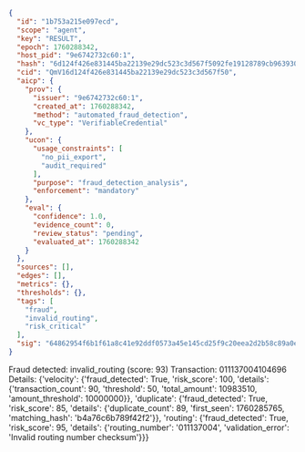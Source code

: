 ```json
{
  "id": "1b753a215e097ecd",
  "scope": "agent",
  "key": "RESULT",
  "epoch": 1760288342,
  "host_pid": "9e6742732c60:1",
  "hash": "6d124f426e831445ba22139e29dc523c3d567f5092fe19128789cb96393039f0",
  "cid": "QmV16d124f426e831445ba22139e29dc523c3d567f50",
  "aicp": {
    "prov": {
      "issuer": "9e6742732c60:1",
      "created_at": 1760288342,
      "method": "automated_fraud_detection",
      "vc_type": "VerifiableCredential"
    },
    "ucon": {
      "usage_constraints": [
        "no_pii_export",
        "audit_required"
      ],
      "purpose": "fraud_detection_analysis",
      "enforcement": "mandatory"
    },
    "eval": {
      "confidence": 1.0,
      "evidence_count": 0,
      "review_status": "pending",
      "evaluated_at": 1760288342
    }
  },
  "sources": [],
  "edges": [],
  "metrics": {},
  "thresholds": {},
  "tags": [
    "fraud",
    "invalid_routing",
    "risk_critical"
  ],
  "sig": "64862954f6b1f61a8c41e92ddf0573a45e145cd25f9c20eea2d2b58c89a0ef39"
}
```

Fraud detected: invalid_routing (score: 93)
Transaction: 011137004104696
Details: {'velocity': {'fraud_detected': True, 'risk_score': 100, 'details': {'transaction_count': 90, 'threshold': 50, 'total_amount': 10983510, 'amount_threshold': 10000000}}, 'duplicate': {'fraud_detected': True, 'risk_score': 85, 'details': {'duplicate_count': 89, 'first_seen': 1760285765, 'matching_hash': 'b4a76c6b789f42f2'}}, 'routing': {'fraud_detected': True, 'risk_score': 95, 'details': {'routing_number': '011137004', 'validation_error': 'Invalid routing number checksum'}}}